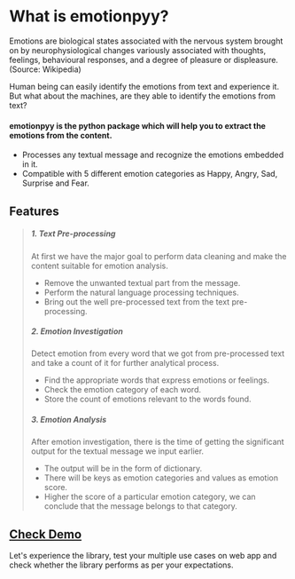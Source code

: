 # What is emotionpyy?
Emotions are biological states associated with the nervous system brought on by neurophysiological changes variously associated with thoughts, feelings, behavioural responses, and a degree of pleasure or displeasure.
(Source: Wikipedia)

Human being can easily identify the emotions from text and experience it. But what about the machines, are they able to identify the emotions from text?

#### emotionpyy is the python package which will help you to extract the emotions from the content.

- Processes any textual message and recognize the emotions embedded in it.
- Compatible with 5 different emotion categories as Happy, Angry, Sad, Surprise and Fear.

## Features
> ##### 1. Text Pre-processing
> At first we have the major goal to perform data cleaning and make the content suitable for emotion analysis.
> - Remove the unwanted textual part from the message.
> - Perform the natural language processing techniques.
> - Bring out the well pre-processed text from the text pre-processing.
> ##### 2. Emotion Investigation
> Detect emotion from every word that we got from pre-processed text and take a count of it for further analytical process.
> - Find the appropriate words that express emotions or feelings.
> - Check the emotion category of each word.
> - Store the count of emotions relevant to the words found.
> ##### 3. Emotion Analysis
> After emotion investigation, there is the time of getting the significant output for the textual message we input earlier.
> - The output will be in the form of dictionary.
> - There will be keys as emotion categories and values as emotion score.
> - Higher the score of a particular emotion category, we can conclude that the message belongs to that category.

## [Check Demo](https://pyemotion.herokuapp.com/)

Let's experience the library, test your multiple use cases on web app and check whether the library performs as per your expectations.
